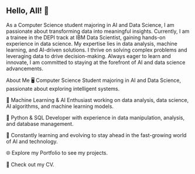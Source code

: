 ## Hello, All! 👋
As a Computer Science student majoring in AI and Data Science, I am passionate about transforming data into meaningful insights. Currently, I am a trainee in the DEPI track at IBM Data Scientist, gaining hands-on experience in data science. My expertise lies in data analysis, machine learning, and AI-driven solutions. I thrive on solving complex problems and leveraging data to drive decision-making. Always eager to learn and innovate, I am committed to staying at the forefront of AI and data science advancements.


About Me
🖥️ Computer Science Student majoring in AI and Data Science, passionate about exploring intelligent systems.

🤖 Machine Learning & AI Enthusiast working on data analysis, data science, AI algorithms, and machine learning models.

🐍 Python & SQL Developer with experience in data manipulation, analysis, and database management.

🌟 Constantly learning and evolving to stay ahead in the fast-growing world of AI and technology.

🌐 Explore my Portfolio to see my projects.

📄 Check out my CV.


